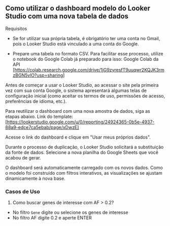 ## Como utilizar o dashboard modelo do Looker Studio com uma nova tabela de dados

Requisitos
- Se for utilizar sua própria tabela, é obrigatório ter uma conta no Gmail, pois o Looker Studio está vinculado a uma conta do Google.

- Prepare uma tabela no formato CSV. Para facilitar esse processo, utilize o notebook do Google Colab já preparado para isso:
Google Colab da API [https://colab.research.google.com/drive/1jG9zyresfT9uuqwr2KQJK3rmzBGN5vlO?usp=sharing]


Antes de começar a usar o Looker Studio, ao acessar o site pela primeira vez com sua conta Google, o sistema apresentará algumas telas de configuração inicial (como aceitar os termos de uso, permissões de acesso, preferências de idioma, etc.).

Para reutilizar o dashboard com uma nova amostra de dados, siga as etapas abaixo.
Link do template: [https://lookerstudio.google.com/u/0/reporting/24924365-0b5e-4937-88a9-edce7ca5ebab/page/xDwzE]

Acesse o link do dashboard e clique em "Usar meus próprios dados".

Durante o processo de duplicação, o Looker Studio solicitará a substituição da fonte de dados.
Selecione a nova planilha do Google Sheets que você acabou de gerar.

O dashboard será automaticamente carregado com os novos dados.
Como o modelo foi construído com filtros interativos, as visualizações se ajustam dinamicamente à nova base.

### Casos de Uso

1. Como buscar genes de interesse com AF > 0.2?

- No filtro `Gene` digite ou selecione os genes de interesse
- No filtro AF digite 0.2 e aperte ENTER

